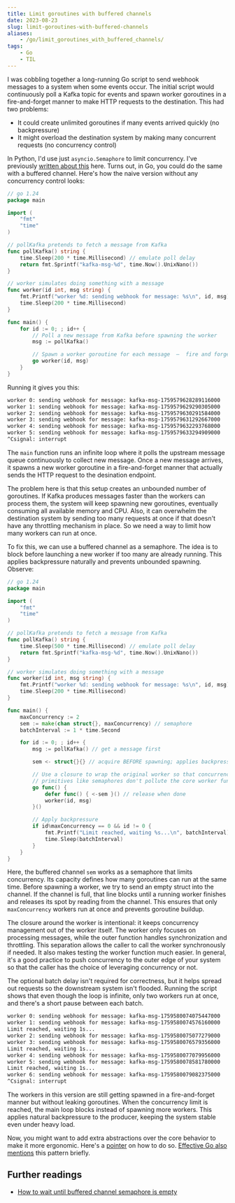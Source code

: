 ```yaml
---
title: Limit goroutines with buffered channels
date: 2023-08-23
slug: limit-goroutines-with-buffered-channels
aliases:
    - /go/limit_goroutines_with_buffered_channels/
tags:
    - Go
    - TIL
---
```


I was cobbling together a long-running Go script to send webhook messages to a system when
some events occur. The initial script would continuously poll a Kafka topic for events and
spawn worker goroutines in a fire-and-forget manner to make HTTP requests to the
destination. This had two problems:

- It could create unlimited goroutines if many events arrived quickly (no backpressure)
- It might overload the destination system by making many concurrent requests (no
  concurrency control)

In Python, I'd use just `asyncio.Semaphore` to limit concurrency. I've previously [written
about this] here. Turns out, in Go, you could do the same with a buffered channel. Here's
how the naive version without any concurrency control looks:

```go
// go 1.24
package main

import (
    "fmt"
    "time"
)

// pollKafka pretends to fetch a message from Kafka
func pollKafka() string {
    time.Sleep(200 * time.Millisecond) // emulate poll delay
    return fmt.Sprintf("kafka-msg-%d", time.Now().UnixNano())
}

// worker simulates doing something with a message
func worker(id int, msg string) {
    fmt.Printf("worker %d: sending webhook for message: %s\n", id, msg)
    time.Sleep(200 * time.Millisecond)
}

func main() {
    for id := 0; ; id++ {
        // Poll a new message from Kafka before spawning the worker
        msg := pollKafka()

        // Spawn a worker goroutine for each message  —  fire and forget
        go worker(id, msg)
    }
}
```

Running it gives you this:

```txt
worker 0: sending webhook for message: kafka-msg-1759579628289116000
worker 1: sending webhook for message: kafka-msg-1759579629290305000
worker 2: sending webhook for message: kafka-msg-1759579630291584000
worker 3: sending webhook for message: kafka-msg-1759579631292667000
worker 4: sending webhook for message: kafka-msg-1759579632293768000
worker 5: sending webhook for message: kafka-msg-1759579633294909000
^Csignal: interrupt
```

The `main` function runs an infinite loop where it polls the upstream message queue
continuously to collect new message. Once a new message arrives, it spawns a new worker
goroutine in a fire-and-forget manner that actually sends the HTTP request to the desination
endpoint.

The problem here is that this setup creates an unbounded number of goroutines. If Kafka
produces messages faster than the workers can process them, the system will keep spawning
new goroutines, eventually consuming all available memory and CPU. Also, it can overwhelm
the destination system by sending too many requests at once if that doesn't have any
throttling mechanism in place. So we need a way to limit how many workers can run at once.

To fix this, we can use a buffered channel as a semaphore. The idea is to block before
launching a new worker if too many are already running. This applies backpressure naturally
and prevents unbounded spawning. Observe:

```go
// go 1.24
package main

import (
    "fmt"
    "time"
)

// pollKafka pretends to fetch a message from Kafka
func pollKafka() string {
    time.Sleep(500 * time.Millisecond) // emulate poll delay
    return fmt.Sprintf("kafka-msg-%d", time.Now().UnixNano())
}

// worker simulates doing something with a message
func worker(id int, msg string) {
    fmt.Printf("worker %d: sending webhook for message: %s\n", id, msg)
    time.Sleep(200 * time.Millisecond)
}

func main() {
    maxConcurrency := 2
    sem := make(chan struct{}, maxConcurrency) // semaphore
    batchInterval := 1 * time.Second

    for id := 0; ; id++ {
        msg := pollKafka() // get a message first

        sem <- struct{}{} // acquire BEFORE spawning; applies backpressure

        // Use a closure to wrap the original worker so that concurrency
        // primitives like semaphores don't pollute the core worker function.
        go func() {
            defer func() { <-sem }() // release when done
            worker(id, msg)
        }()

        // Apply backpressure
        if id%maxConcurrency == 0 && id != 0 {
            fmt.Printf("Limit reached, waiting %s...\n", batchInterval)
            time.Sleep(batchInterval)
        }
    }
}
```

Here, the buffered channel `sem` works as a semaphore that limits concurrency. Its capacity
defines how many goroutines can run at the same time. Before spawning a worker, we try to
send an empty struct into the channel. If the channel is full, that line blocks until a
running worker finishes and releases its spot by reading from the channel. This ensures that
only `maxConcurrency` workers run at once and prevents goroutine buildup.

The closure around the worker is intentional: it keeps concurrency management out of the
worker itself. The worker only focuses on processing messages, while the outer function
handles synchronization and throttling. This separation allows the caller to call the worker
synchronously if needed. It also makes testing the worker function much easier. In general,
it's a good practice to push concurrency to the outer edge of your system so that the caller
has the choice of leveraging concurrency or not.

The optional batch delay isn't required for correctness, but it helps spread out requests so
the downstream system isn't flooded. Running the script shows that even though the loop is
infinite, only two workers run at once, and there's a short pause between each batch.

```txt
worker 0: sending webhook for message: kafka-msg-1759580074075447000
worker 1: sending webhook for message: kafka-msg-1759580074576160000
Limit reached, waiting 1s...
worker 2: sending webhook for message: kafka-msg-1759580075077279000
worker 3: sending webhook for message: kafka-msg-1759580076579356000
Limit reached, waiting 1s...
worker 4: sending webhook for message: kafka-msg-1759580077079956000
worker 5: sending webhook for message: kafka-msg-1759580078581780000
Limit reached, waiting 1s...
worker 6: sending webhook for message: kafka-msg-1759580079082375000
^Csignal: interrupt
```

The workers in this version are still getting spawned in a fire-and-forget manner but
without leaking goroutines. When the concurrency limit is reached, the main loop blocks
instead of spawning more workers. This applies natural backpressure to the producer, keeping
the system stable even under heavy load.

Now, you might want to add extra abstractions over the core behavior to make it more
ergonomic. Here's a [pointer] on how to do so. [Effective Go also mentions] this pattern
briefly.

## Further readings

- [How to wait until buffered channel semaphore is empty]

<!-- Resources -->
<!-- prettier-ignore-start -->

<!-- Limit concurrency with semaphore - rednafi -->
[written about this]:
    /python/limit_concurrency_with_semaphore

<!-- go concurrency pattern: semaphore -->
[pointer]:
    https://levelup.gitconnected.com/go-concurrency-pattern-semaphore-9587d45f058d

<!-- effective go - channels -->
[effective go also mentions]:
    https://go.dev/doc/effective_go#channels


[how to wait until buffered channel semaphore is empty]:
    https://stackoverflow.com/questions/39776481/how-to-wait-until-buffered-channel-semaphore-is-empty

<!-- prettier-ignore-end -->
